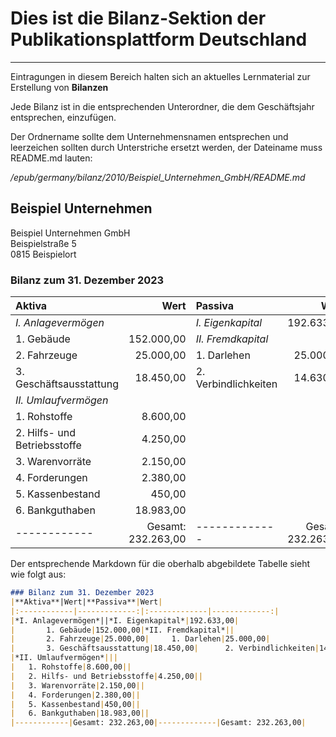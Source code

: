 # Dies ist die Bilanz-Sektion der Publikationsplattform Deutschland
---

Eintragungen in diesem Bereich halten sich an aktuelles Lernmaterial zur Erstellung von **Bilanzen**

Jede Bilanz ist in die entsprechenden Unterordner, die dem Geschäftsjahr entsprechen, einzufügen.

Der Ordnername sollte dem Unternehmensnamen entsprechen und leerzeichen sollten durch Unterstriche ersetzt werden, der Dateiname muss README.md lauten:

*/epub/germany/bilanz/2010/Beispiel_Unternehmen_GmbH/README.md*

## Beispiel Unternehmen
Beispiel Unternehmen GmbH  
Beispielstraße 5  
0815 Beispielort  

### Bilanz zum 31. Dezember 2023
|**Aktiva**|Wert|**Passiva**|Wert|
|:------------|-------------:|:-------------|-------------:|
|*I. Anlagevermögen*||*I. Eigenkapital*|192.633,00|
|       1. Gebäude|152.000,00|*II. Fremdkapital*||
|       2. Fahrzeuge|25.000,00|     1. Darlehen|25.000,00|
|       3. Geschäftsausstattung|18.450,00|      2. Verbindlichkeiten|14.630,00|
|*II. Umlaufvermögen*|||
|   1. Rohstoffe|8.600,00||
|   2. Hilfs- und Betriebsstoffe|4.250,00||
|   3. Warenvorräte|2.150,00||
|   4. Forderungen|2.380,00||
|   5. Kassenbestand|450,00||
|   6. Bankguthaben|18.983,00||
|------------|Gesamt: 232.263,00|-------------|Gesamt: 232.263,00|

Der entsprechende Markdown für die oberhalb abgebildete Tabelle sieht wie folgt aus:  
```markdown
### Bilanz zum 31. Dezember 2023
|**Aktiva**|Wert|**Passiva**|Wert|
|:------------|-------------:|:-------------|-------------:|
|*I. Anlagevermögen*||*I. Eigenkapital*|192.633,00|
|       1. Gebäude|152.000,00|*II. Fremdkapital*||
|       2. Fahrzeuge|25.000,00|     1. Darlehen|25.000,00|
|       3. Geschäftsausstattung|18.450,00|      2. Verbindlichkeiten|14.630,00|
|*II. Umlaufvermögen*|||
|   1. Rohstoffe|8.600,00||
|   2. Hilfs- und Betriebsstoffe|4.250,00||
|   3. Warenvorräte|2.150,00||
|   4. Forderungen|2.380,00||
|   5. Kassenbestand|450,00||
|   6. Bankguthaben|18.983,00||
|------------|Gesamt: 232.263,00|-------------|Gesamt: 232.263,00|
```